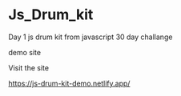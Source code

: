 # Js_Drum_kit
Day 1 js drum kit from javascript 30 day challange

demo site

Visit the site

https://js-drum-kit-demo.netlify.app/
